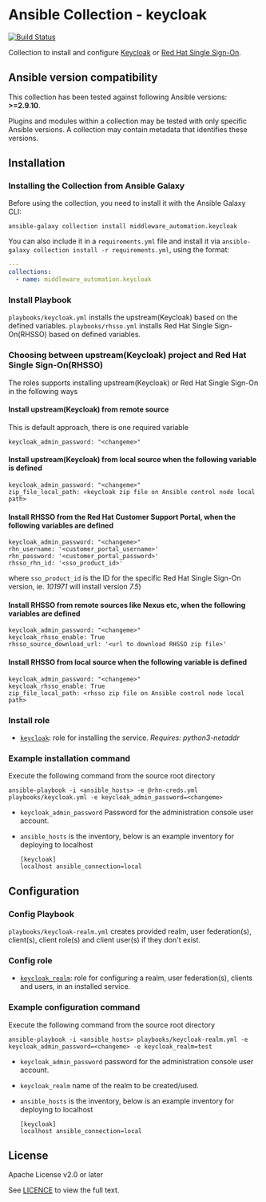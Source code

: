 # Ansible Collection - keycloak

[![Build Status](https://github.com/ansible-middleware/keycloak/workflows/CI/badge.svg?branch=main)](https://github.com/ansible-middleware/keycloak/actions/workflows/ci.yml)


Collection to install and configure [Keycloak](https://www.keycloak.org/) or [Red Hat Single Sign-On](https://access.redhat.com/products/red-hat-single-sign-on). 

<!--start requires_ansible-->
## Ansible version compatibility

This collection has been tested against following Ansible versions: **>=2.9.10**.

Plugins and modules within a collection may be tested with only specific Ansible versions. A collection may contain metadata that identifies these versions.
<!--end requires_ansible-->

## Installation

### Installing the Collection from Ansible Galaxy

Before using the collection, you need to install it with the Ansible Galaxy CLI:

    ansible-galaxy collection install middleware_automation.keycloak

You can also include it in a `requirements.yml` file and install it via `ansible-galaxy collection install -r requirements.yml`, using the format:

```yaml
---
collections:
  - name: middleware_automation.keycloak
```

### Install Playbook

`playbooks/keycloak.yml` installs the upstream(Keycloak) based on the defined variables.
`playbooks/rhsso.yml` installs Red Hat Single Sign-On(RHSSO) based on defined variables.

### Choosing between upstream(Keycloak) project and Red Hat Single Sign-On(RHSSO)

The roles supports installing upstream(Keycloak) or Red Hat Single Sign-On in the following ways

#### Install upstream(Keycloak) from remote source

This is default approach, there is one required variable

```
keycloak_admin_password: "<changeme>"
```

#### Install upstream(Keycloak) from local source when the following variable is defined

```
keycloak_admin_password: "<changeme>"
zip_file_local_path: <keycloak zip file on Ansible control node local path>
```

#### Install RHSSO from the Red Hat Customer Support Portal, when the following variables are defined

```
keycloak_admin_password: "<changeme>"
rhn_username: '<customer_portal_username>'
rhn_password: '<customer_portal_password>'
rhsso_rhn_id: '<sso_product_id>'
```

where `sso_product_id` is the ID for the specific Red Hat Single Sign-On version, ie. _101971_ will install version _7.5_)

#### Install RHSSO from remote sources like Nexus etc, when the following variables are defined

```
keycloak_admin_password: "<changeme>"
keycloak_rhsso_enable: True
rhsso_source_download_url: '<url to download RHSSO zip file>'
```

#### Install RHSSO from local source when the following variable is defined

```
keycloak_admin_password: "<changeme>"
keycloak_rhsso_enable: True
zip_file_local_path: <rhsso zip file on Ansible control node local path>
```

### Install role

* [`keycloak`](https://github.com/ansible-middleware/keycloak/blob/main/roles/keycloak/README.md): role for installing the service. _Requires: python3-netaddr_

### Example installation command

Execute the following command from the source root directory 

```
ansible-playbook -i <ansible_hosts> -e @rhn-creds.yml playbooks/keycloak.yml -e keycloak_admin_password=<changeme>
``` 

- `keycloak_admin_password` Password for the administration console user account.
- `ansible_hosts` is the inventory, below is an example inventory for deploying to localhost

  ```
  [keycloak]
  localhost ansible_connection=local
  ```

## Configuration

### Config Playbook

`playbooks/keycloak-realm.yml` creates provided realm, user federation(s), client(s), client role(s) and client user(s) if they don't exist.

### Config role

* [`keycloak_realm`](https://github.com/ansible-middleware/keycloak/blob/main/roles/keycloak_realm/README.md): role for configuring a realm, user federation(s), clients and users, in an installed service.

### Example configuration command

Execute the following command from the source root directory

```
ansible-playbook -i <ansible_hosts> playbooks/keycloak-realm.yml -e keycloak_admin_password=<changeme> -e keycloak_realm=test
```

- `keycloak_admin_password` password for the administration console user account.
- `keycloak_realm` name of the realm to be created/used.
- `ansible_hosts` is the inventory, below is an example inventory for deploying to localhost

  ```
  [keycloak]
  localhost ansible_connection=local
  ```

## License

Apache License v2.0 or later

See [LICENCE](LICENSE) to view the full text.

